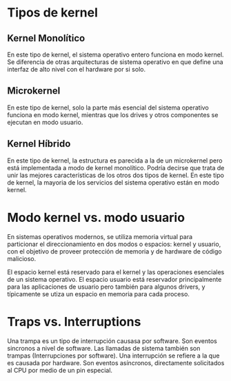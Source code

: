 # Tipos de kernel

## Kernel Monolítico
En este tipo de kernel, el sistema operativo entero funciona en modo kernel.
Se diferencia de otras arquitecturas de sistema operativo en que define una
interfaz de alto nivel con el hardware por si solo.

## Microkernel
En este tipo de kernel, solo la parte más esencial del sistema operativo funciona
en modo kernel, mientras que los drives y otros componentes se ejecutan en modo
usuario.

## Kernel Híbrido
En este tipo de kernel, la estructura es parecida a la de un microkernel pero está
implementada a modo de kernel monolítico. Podría decirse que trata de unir las
mejores características de los otros dos tipos de kernel. En este tipo de kernel,
la mayoria de los servicios del sistema operativo están en modo kernel.

# Modo kernel vs. modo usuario
En sistemas operativos modernos, se utiliza memoria virtual para particionar
el direccionamiento en dos modos o espacios: kernel y usuario, con el objetivo
de proveer protección de memoria y de hardware de código malicioso.

El espacio kernel está reservado para el kernel y las operaciones esenciales de un sistema
operativo. El espacio usuario está reservador principalmente para las aplicaciones de usuario
pero también para algunos drivers, y típicamente se utiza un espacio en memoria para cada
proceso.

# Traps vs. Interruptions
Una trampa es un tipo de interrupción causasa por software. Son eventos sincronos a nivel
de software. Las llamadas de sistema también son trampas (Interrupciones por software).
Una interrupción se refiere a la que es causada por hardware. Son eventos asíncronos,
directamente solicitados al CPU por medio de un pin especial.
